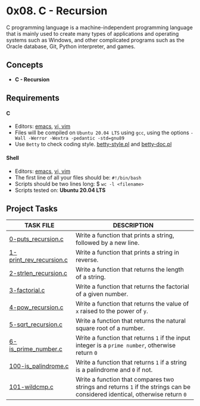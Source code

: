 
# 0x08. C - Recursion

C programming language is a machine-independent programming language that is mainly used to create many types of applications and operating systems such as Windows, and other complicated programs such as the Oracle database, Git, Python interpreter, and games.

## Concepts

- __C - Recursion__

## Requirements

#### C

- Editors: [emacs](https://www.gnu.org/software/emacs/), [vi, vim](https://www.vim.org/)
- Files will be compiled on `Ubuntu 20.04 LTS` using `gcc`, using the options `-Wall -Werror -Wextra -pedantic -std=gnu89`
- Use `Betty` to check coding style. [betty-style.pl](https://github.com/holbertonschool/Betty/blob/master/betty-style.pl) and [betty-doc.pl](https://github.com/holbertonschool/Betty/blob/master/betty-doc.pl)

#### Shell

- Editors: [emacs](https://www.gnu.org/software/emacs/), [vi, vim](https://www.vim.org/)
- The first line of all your files should be: `#!/bin/bash`
- Scripts should be two lines long: $ `wc -l <filename>`
- Scripts tested on: __Ubuntu 20.04 LTS__

## Project Tasks

| TASK FILE                      | DESCRIPTION      |
|  -----------                   |  -----------     |
|[0-puts_recursion.c](https://github.com/lebogangolifant/alx-low_level_programming/blob/master/0x08-recursion/0-puts_recursion.c)|Write a function that prints a string, followed by a new line.|
|[1-print_rev_recursion.c](https://github.com/lebogangolifant/alx-low_level_programming/blob/master/0x08-recursion/1-print_rev_recursion.c)|Write a function that prints a string in reverse.|
|[2-strlen_recursion.c](https://github.com/lebogangolifant/alx-low_level_programming/blob/master/0x08-recursion/2-strlen_recursion.c)|Write a function that returns the length of a string.|
|[3-factorial.c](https://github.com/lebogangolifant/alx-low_level_programming/blob/master/0x08-recursion/3-factorial.c)|Write a function that returns the factorial of a given number.|
|[4-pow_recursion.c](https://github.com/lebogangolifant/alx-low_level_programming/blob/master/0x08-recursion/4-pow_recursion.c)|Write a function that returns the value of `x` raised to the power of `y`.|
|[5-sqrt_recursion.c](https://github.com/lebogangolifant/alx-low_level_programming/blob/master/0x08-recursion/5-sqrt_recursion.c)|Write a function that returns the natural square root of a number.|
|[6-is_prime_number.c](https://github.com/lebogangolifant/alx-low_level_programming/blob/master/0x08-recursion/6-is_prime_number.c)|Write a function that returns `1` if the input integer is a `prime number`, otherwise return `0`|
|[100-is_palindrome.c](https://github.com/lebogangolifant/alx-low_level_programming/blob/master/0x08-recursion/100-is_palindrome.c)|Write a function that returns `1` if a string is a palindrome and `0` if not.|
|[101-wildcmp.c](https://github.com/lebogangolifant/alx-low_level_programming/blob/master/0x08-recursion/101-wildcmp.c)|Write a function that compares two strings and returns `1` if the strings can be considered identical, otherwise return `0`|

